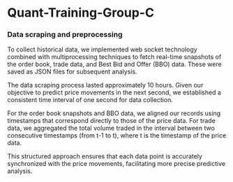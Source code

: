 # Quant-Training-Group-C

### Data scraping and preprocessing

To collect historical data, we implemented web socket technology combined with multiprocessing techniques to fetch real-time snapshots of the order book, trade data, and Best Bid and Offer (BBO) data. These were saved as JSON files for subsequent analysis.

The data scraping process lasted approximately 10 hours. Given our objective to predict price movements in the next second, we established a consistent time interval of one second for data collection.

For the order book snapshots and BBO data, we aligned our records using timestamps that correspond directly to those of the price data. For trade data, we aggregated the total volume traded in the interval between two consecutive timestamps (from t-1 to t), where t is the timestamp of the price data.

This structured approach ensures that each data point is accurately synchronized with the price movements, facilitating more precise predictive analysis.

### 
